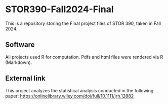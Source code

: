 # STOR390-Fall2024-Final
This is a repository storing the Final project files of STOR 390, taken in Fall 2024.

## Software
All projects used R for computation. Pdfs and html files were rendered via R (Markdown).

## External link
This project analyzes the statistical analysis conducted in the following paper: https://onlinelibrary.wiley.com/doi/full/10.1111/jrh.12882

